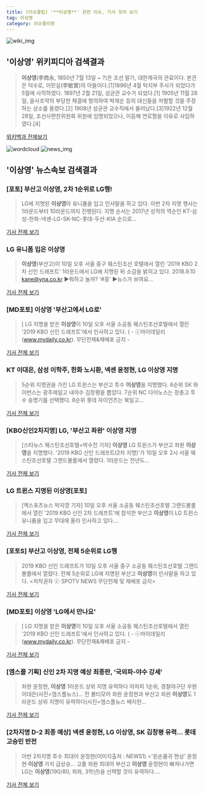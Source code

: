 ```yaml
---
title: (이슈클립) '**이상영**' 관련 이슈, 기사 모아 보기
tag: 이상영
category: 이슈클리핑
---
```

![wiki_img](https://user-images.githubusercontent.com/42597476/44503234-41136a80-a6d0-11e8-9071-6fc6418eafe4.png)
## **'**이상영**'** 위키피디아 검색결과
>**이상영**(李商永, 1850년 7월 13일 ~ ?)은 조선 말기, 대한제국의 관료이다. 본관은 덕수로, 이민실(李敏實)의 아들이다.[1]1896년 4월 탁지부 주사가 되었다가 5월에 사직하였다. 1897년 2월 21일, 성균관 교수가 되었다.[1] 1905년 11월 28일, 을사조약의 부당한 체결에 항의하여 박제순 등의 대신들을 처벌할 것을 주장하는 상소를 올렸다.[2] 1908년 성균관 교수직에서 물러났다.[3]1922년 12월 28일, 조선사편찬위원회 위원에 임명되었으나, 이듬해 연로함을 이유로 사임하였다.[4]

<a href="https://ko.wikipedia.org/wiki/이상영" target="_blank">위키백과 전체보기</a>

![wordcloud](https://s3.ap-northeast-2.amazonaws.com/lyrics101-wordcloud/2018-09-10-1536558665.png)
![news_img](https://user-images.githubusercontent.com/42597476/44507050-1206f400-a6e4-11e8-8d98-7ffbfebb353f.png)
## **'**이상영**'** 뉴스속보 검색결과
### [포토] 부산고 **이상영**, 2차 1순위로 LG행!

>LG에 지명된 **이상영**아 유니폼을 입고 인사말을 하고 있다. 이번 2차 지명 행사는 1라운드부터 10라운드까지 진행된다. 지명 순서는 2017년 성적의 역순인 KT-삼성-한화-넥센-LG-SK-NC-롯데-두산-KIA 순으로...

<a href="http://sports.chosun.com/news/ntype.htm?id=201809100100081230006336&servicedate=20180910" target="_blank">기사 전체 보기</a>

### LG 유니폼 입은 **이상영**

>**이상영**(부산고)이 10일 오후 서울 중구 웨스틴조선 호텔에서 열린 '2019 KBO 2차 신인 드래프트' 1라운드에서 LG에 지명된 뒤 소감을 밝히고 있다. 2018.9.10 kane@yna.co.kr ▶뭐하고 놀까? '#흥' ▶뉴스가 보여요...

<a href="http://app.yonhapnews.co.kr/YNA/Basic/SNS/r.aspx?c=PYH20180910138500013&did=1196m" target="_blank">기사 전체 보기</a>

### [MD포토] **이상영** '부산고에서 LG로'

>[ LG 지명을 받은 **이상영**이 10일 오후 서울 소공동 웨스틴조선호텔에서 열린 '2019 KBO 신인 드래프트'에서 인사하고 있다. ( - ⓒ마이데일리(www.mydaily.co.kr). 무단전재&재배포 금지 -

<a href="http://www.mydaily.co.kr/new_yk/html/read.php?newsid=201809101446759931&ext=na" target="_blank">기사 전체 보기</a>

### KT 이대은, 삼성 이학주, 한화 노시환, 넥센 윤정현, LG **이상영** 지명

>5순위 지명권을 가진 LG 트윈스는 부산고 투수 **이상영**을 지명했다. 6순위 SK 와이번스는 광주제일고 내야수 김창평을 뽑았다. 7순위 NC 다이노스는 장충고 투수 송명기를 선택했다. 8순위 롯데 자이언츠는 북일고...

<a href="http://www.yeongnam.com/mnews/newsview.do?mode=newsView&newskey=20180910.990011442351662" target="_blank">기사 전체 보기</a>

### [KBO신인2차지명] LG, '부산고 좌완' **이상영** 지명

>[스타뉴스 웨스틴조선호텔=박수진 기자] **이상영** LG 트윈스가 부산고 좌완 **이상영**을 지명했다. '2019 KBO 신인 드래프트(2차 지명)'가 10일 오후 2시 서울 웨스틴조선호텔 그랜드볼룸에서 열렸다. 1라운드는 전년도...

<a href="http://star.mt.co.kr/stview.php?no=2018091013355112191" target="_blank">기사 전체 보기</a>

### LG 트윈스 지명된 **이상영**[포토]

>[엑스포츠뉴스 박지영 기자] 10일 오후 서울 소공동 웨스틴조선호텔 그랜드볼룸에서 열린 '2019 KBO 신인 2차 드래프트'에 참석한 부산고 **이상영**이 LG 트윈스 유니폼을 입고 무대에 올라 인사하고 있다....

<a href="http://www.xportsnews.com/?ac=article_view&entry_id=1017549" target="_blank">기사 전체 보기</a>

### [포토S] 부산고 **이상영**, 전체 5순위로 LG행

>2019 KBO 신인 드래프트가 10일 오후 서울 중구 소공동 웨스틴조선호텔 그랜드볼룸에서 열렸다. 전체 5순위로 LG에 지명된 부산고 **이상영**이 인사말을 하고 있다. <저작권자 ⓒ SPOTV NEWS 무단전재 및 재배포 금지>

<a href="http://www.spotvnews.co.kr/?mod=news&act=articleView&idxno=235849" target="_blank">기사 전체 보기</a>

### [MD포토] **이상영** 'LG에서 만나요'

>[ LG 지명을 받은 **이상영**이 10일 오후 서울 소공동 웨스틴조선호텔에서 열린 '2019 KBO 신인 드래프트'에서 인사하고 있다. ( - ⓒ마이데일리(www.mydaily.co.kr). 무단전재&재배포 금지 -

<a href="http://www.mydaily.co.kr/new_yk/html/read.php?newsid=201809101434816015&ext=na" target="_blank">기사 전체 보기</a>

### [엠스플 기획] 신인 2차 지명 예상 최종판, ‘국외파-야수 강세’

>좌완 윤정현, **이상영** 1라운드 상위 지명 유력하다  어차피 1순위, 경찰야구단 우완 이대은(사진=엠스플뉴스)... 전 볼티모어 좌완 윤정현과 부산고 좌완 **이상영**도 1라운드 상위 지명이 유력하다(사진=엠스플뉴스 배지헌...

<a href="http://www.mbcsportsplus.com/news/?mode=view&cate=1&b_idx=99882636.000" target="_blank">기사 전체 보기</a>

### [2차지명 D-2 최종 예상] 넥센 윤정현, LG **이상영**, SK 김창평 유력... 롯데 고승민 반전

>이번 2차지명 투수 최대어 윤정현(이미지출처 : NEWS1) <'왼손품귀 현상' 윤정현‧**이상영** 가치 급상승... 고졸 좌완 최대어 부산고 **이상영** 윤정현이 빠져나가면 LG는 **이상영**(190/80, 좌좌, 3학년)을 선택할 것이 유력하다....

<a href="http://www.apsk.co.kr/news/articleView.html?idxno=1921" target="_blank">기사 전체 보기</a>


